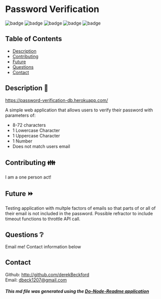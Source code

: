 # Password Verification

![badge](https://img.shields.io/badge/React-20232A?style=for-the-badge&logo=react)
![badge](https://img.shields.io/github/languages/top/derekBeckford/password-verification)
![badge](https://img.shields.io/github/repo-size/derekBeckford/password-verification)
![badge](https://img.shields.io/github/commit-activity/w/derekBeckford/password-verification)
![badge](https://img.shields.io/github/last-commit/derekBeckford/password-verification)

## Table of Contents

- [Description](#description)
- [Contributing](#contributing)
- [Future](#future)
- [Questions](#questions)
- [Contact](#contact)

## Description 📝

https://password-verification-db.herokuapp.com/

A simple web application that allows users to verify their password with parameters of: 

* 8-72 characters
* 1 Lowercase Character
* 1 Uppercase Character
* 1 Number
* Does not match users email 


## Contributing 👪

I am a one person act!

## Future ⏩

Testing application with multple factors of emails so that parts of or all of their email is not included in the password. Possible refractor to include timeout functions to throttle API call.

## Questions ❔

Email me! Contact information below

## Contact

Github: http://github.com/derekBeckford </br>
Email: dbeck1207@gmail.com

##### This md file was generated using the [Do-Node-Readme application](https://github.com/derekBeckford/do-node-readme)
